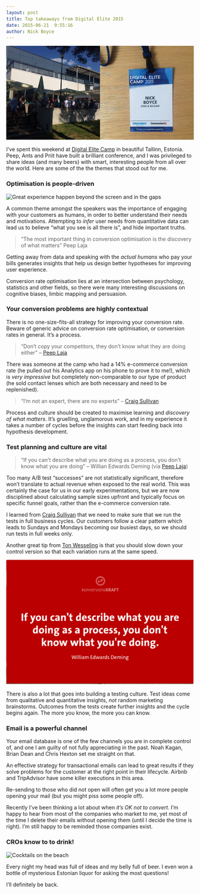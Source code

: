```yaml
---
layout: post
title: Top takeaways from Digital Elite 2015
date: 2015-06-21  9:55:16
author: Nick Boyce
---
```


![Header](/assets/img/posts/elitecamp-head.jpg)

I’ve spent this weekend at [Digital Elite Camp](http://digitalelitecamp.com/) in beautiful Tallinn, Estonia. Peep, Ants and Priit have built a brilliant conference, and I was privileged to share ideas (and many beers) with smart, interesting people from all over the world. Here are some of the the themes that stood out for me.

### Optimisation is people-driven

![Great experience happen beyond the screen and in the gaps](https://pbs.twimg.com/media/CHYpZQJWUAAZ7k2.jpg)

A common theme amongst the speakers was the importance of engaging with your customers as humans, in order to better understand their needs and motivations. Attempting to *infer* user needs from quantitative data can lead us to believe “what you see is all there is”, and hide important truths.

> “The most important thing in conversion optimisation is the discovery of what matters” Peep Laja

Getting away from data and speaking with the *actual humans* who pay your bills generates insights that help us design better hypotheses for improving user experience.

Conversion rate optimisation lies at an intersection between psychology, statistics and other fields, so there were many interesting discussions on cognitive biases, limbic mapping and persuasion.

### Your conversion problems are highly contextual

There is no one-size-fits-all strategy for improving your conversion rate. Beware of generic advice on conversion rate optimisation, or conversion rates in general. It’s a process.

> “Don’t copy your competitors, they don’t know what they are doing either” – [Peep Laja](https://twitter.com/peeplaja)

There was someone at the camp who had a 14% e-commerce conversion rate (he pulled out his Analytics app on his phone to prove it to me!), which is *very impressive* but completely non-comparable to our type of product (he sold contact lenses which are both necessary and need to be replenished).

> “I’m not an expert, there are no experts” – [Craig Sullivan](https://twitter.com/optimiseordie)

Process and culture should be created to maximise learning and *discovery of what matters*. It’s gruelling, unglamorous work, and in my experience it takes a number of cycles before the insights can start feeding back into hypothesis development.

### Test planning and culture are vital

> “If you can’t describe what you are doing as a process, you don’t know what you are doing” – Willian Edwards Deming (via [Peep Laja](https://twitter.com/peeplaja))

Too many A/B test “successes” are not statistically significant, therefore won’t translate to actual revenue when exposed to the real world. This was certainly the case for us in our early experimentations, but we are now disciplined about calculating sample sizes upfront and typically focus on specific funnel goals, rather than the e-commerce conversion rate.

I learned from [Craig Sullivan](https://twitter.com/optimiseordie) that we need to make sure that we run the tests in full business cycles. Our customers follow a clear pattern which leads to Sundays and Mondays becoming our busiest days, so we should run tests in full weeks only.

Another great tip from [Ton Wesseling](https://twitter.com/tonw) is that you should slow down your control version so that each variation runs at the same speed.

![Process](/assets/img/posts/elitecamp-process.png)

There is also a lot that goes into building a testing culture. Test ideas come from qualitative and quantitative insights, *not* random marketing brainstorms. Outcomes from the tests create further insights and the cycle begins again. The more you know, the more you can know.

### Email is a powerful channel

Your email database is one of the few channels you are in complete control of, and one I am guilty of not fully appreciating in the past. Noah Kagan, Brian Dean and Chris Hexton set me straight on that.

An effective  strategy for transactional emails can lead to great results if they solve problems for the customer at the right point in their lifecycle. Airbnb and TripAdvisor have some killer executions in this area.

Re-sending to those who did not open will often get you a lot more people opening your mail (but you might piss some people off).

Recently I’ve been thinking a lot about when *it’s OK not to convert*. I’m happy to hear from most of the companies who market to me, yet most of the time I delete their emails without opening them (until I decide the time is right). I’m still happy to be reminded those companies exist.

### CROs know to to drink!

![Cocktails on the beach](https://igcdn-photos-e-a.akamaihd.net/hphotos-ak-xaf1/t51.2885-15/11379094_1576934179236884_1959124560_n.jpg)

Every night my head was full of ideas and my belly full of beer. I even won a bottle of mysterious Estonian liquor for asking the most questions!

I’ll definitely be back.
